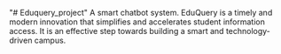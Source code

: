  "# Eduquery_project" 
A smart chatbot system. 
EduQuery is a timely and modern innovation that simplifies and accelerates student information access. It is an effective step towards building a smart and technology-driven campus.

